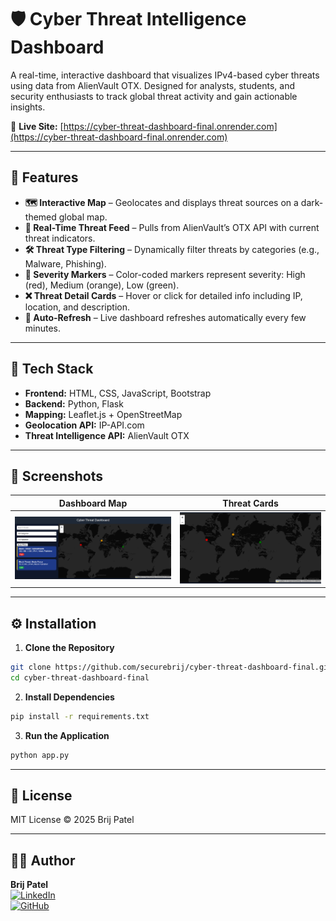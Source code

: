 # 🛡️ Cyber Threat Intelligence Dashboard

A real-time, interactive dashboard that visualizes IPv4-based cyber threats using data from AlienVault OTX. Designed for analysts, students, and security enthusiasts to track global threat activity and gain actionable insights.

🔗 **Live Site:** [https://cyber-threat-dashboard-final.onrender.com](https://cyber-threat-dashboard-final.onrender.com)

---

## 🚀 Features

- **🗺️ Interactive Map** – Geolocates and displays threat sources on a dark-themed global map.
- **📡 Real-Time Threat Feed** – Pulls from AlienVault’s OTX API with current threat indicators.
- **🛠️ Threat Type Filtering** – Dynamically filter threats by categories (e.g., Malware, Phishing).
- **🎯 Severity Markers** – Color-coded markers represent severity: High (red), Medium (orange), Low (green).
- **❌ Threat Detail Cards** – Hover or click for detailed info including IP, location, and description.
- **🔄 Auto-Refresh** – Live dashboard refreshes automatically every few minutes.

---

## 🧱 Tech Stack

- **Frontend:** HTML, CSS, JavaScript, Bootstrap
- **Backend:** Python, Flask
- **Mapping:** Leaflet.js + OpenStreetMap
- **Geolocation API:** IP-API.com
- **Threat Intelligence API:** AlienVault OTX

---

## 📸 Screenshots

| Dashboard Map | Threat Cards |
|---------------|---------------|
| ![Map](dashboard.png) | ![Cards](map.png) |

---

## ⚙️ Installation

1. **Clone the Repository**

```bash
git clone https://github.com/securebrij/cyber-threat-dashboard-final.git
cd cyber-threat-dashboard-final
```

2. **Install Dependencies**

```bash
pip install -r requirements.txt
```

3. **Run the Application**

```bash
python app.py
```

---

## 📄 License
MIT License © 2025 Brij Patel

---

## 👨‍💻 Author

**Brij Patel**  
[![LinkedIn](https://img.shields.io/badge/LinkedIn-blue?logo=linkedin)](https://www.linkedin.com/in/brij-patel-6b2a77284)  
[![GitHub](https://img.shields.io/badge/GitHub-black?logo=github)](https://github.com/securebrij)
